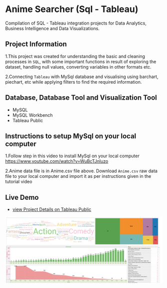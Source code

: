 
# Anime Searcher (Sql - Tableau)

Compilation of SQL - Tableau integration projects for Data Analytics, Business Intelligence and Data Visualizations.


## Project Information

1.This project was created for understanding the basic and
cleaning processes in `SQL`, with some important functions in result of exploring the dataset,
handling null values, converting variables in other formats etc.

2.Connecting `Tableau` with MySql database and visualising using barchart, piechart, etc
while applying filters to find the required information.  


## Database, Database Tool and Visualization Tool

- MySQL
- MySQL Workbench
- Tableau Public



## Instructions to setup MySql on your local computer

1.Follow step in this video to install MySql on your local computer https://www.youtube.com/watch?v=WuBcTJnIuzo

2.Anime data file is in Anime.csv file above. Download `Anime.csv` raw data file to your local computer and import it as per instructions given in the tutorial video
  


## Live Demo
+ [view Project Details on Tableau Public](https://public.tableau.com/app/profile/tridev/viz/Anime_searcher/Finaldasboard)

![alt text](https://github.com/tridevbhansali/Anime-Sql_Tableau/blob/main/Final%20dasboard.png)


